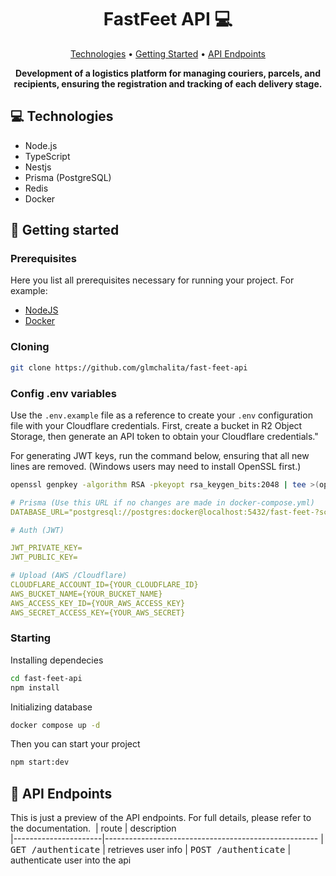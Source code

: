 <h1 align="center" style="font-weight: bold;">FastFeet API 💻</h1>

<p align="center">
 <a href="#tech">Technologies</a> • 
 <a href="#started">Getting Started</a> • 
  <a href="#routes">API Endpoints</a>
</p>

<p align="center">
    <b>Development of a logistics platform for managing couriers, parcels, and recipients, ensuring the registration and tracking of each delivery stage.</b>
</p>

<h2 id="technologies">💻 Technologies</h2>

- Node.js
- TypeScript
- Nestjs
- Prisma (PostgreSQL)
- Redis
- Docker

<h2 id="started">🚀 Getting started</h2>

<h3>Prerequisites</h3>

Here you list all prerequisites necessary for running your project. For example:

- [NodeJS](https://nodejs.org/)
- [Docker](https://www.docker.com/)

<h3>Cloning</h3>

```bash
git clone https://github.com/glmchalita/fast-feet-api
```

<h3>Config .env variables</h3>

Use the `.env.example` file as a reference to create your `.env` configuration file with your Cloudflare credentials. First, create a bucket in R2 Object Storage, then generate an API token to obtain your Cloudflare credentials."

For generating JWT keys, run the command below, ensuring that all new lines are removed. (Windows users may need to install OpenSSL first.)

```bash
openssl genpkey -algorithm RSA -pkeyopt rsa_keygen_bits:2048 | tee >(openssl base64 -A > private_key_base64.txt) | openssl rsa -pubout | openssl base64 -A > public_key_base64.txt
```


```yaml
# Prisma (Use this URL if no changes are made in docker-compose.yml)
DATABASE_URL="postgresql://postgres:docker@localhost:5432/fast-feet-?schema=public"

# Auth (JWT)

JWT_PRIVATE_KEY=
JWT_PUBLIC_KEY=

# Upload (AWS /Cloudflare)
CLOUDFLARE_ACCOUNT_ID={YOUR_CLOUDFLARE_ID}
AWS_BUCKET_NAME={YOUR_BUCKET_NAME}
AWS_ACCESS_KEY_ID={YOUR_AWS_ACCESS_KEY}
AWS_SECRET_ACCESS_KEY={YOUR_AWS_SECRET}
```

<h3>Starting</h3>

Installing dependecies

```bash
cd fast-feet-api
npm install
```

Initializing database

```bash
docker compose up -d
```

Then you can start your project

```bash
npm start:dev
```

<h2 id="routes">📍 API Endpoints</h2>

This is just a preview of the API endpoints. For full details, please refer to the documentation.
​
| route               | description                                          
|----------------------|-----------------------------------------------------
| <kbd>GET /authenticate</kbd>     | retrieves user info
| <kbd>POST /authenticate</kbd>     | authenticate user into the api